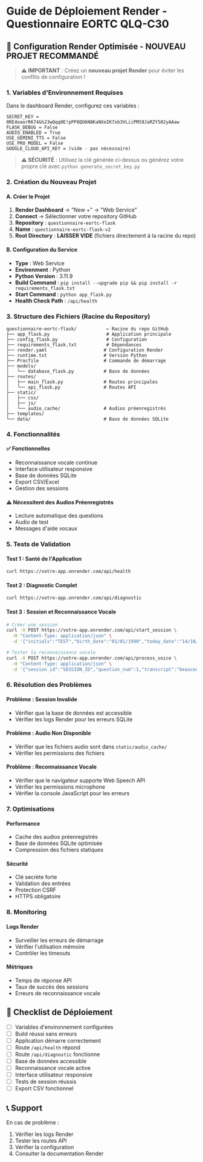 # Guide de Déploiement Render - Questionnaire EORTC QLQ-C30

## 🚀 Configuration Render Optimisée - NOUVEAU PROJET RECOMMANDÉ

> **⚠️ IMPORTANT** : Créez un **nouveau projet Render** pour éviter les conflits de configuration !

### 1. **Variables d'Environnement Requises**

Dans le dashboard Render, configurez ces variables :

```
SECRET_KEY = 0RE4oaorR674&%23wQqq0E!pPP8QO6N8KaNXeIK7xb3VLiiPMS9JaRZY502yAAaw
FLASK_DEBUG = False
AUDIO_ENABLED = True
USE_GEMINI_TTS = False
USE_PRO_MODEL = False
GOOGLE_CLOUD_API_KEY = (vide - pas nécessaire)
```

> **⚠️ SÉCURITÉ** : Utilisez la clé générée ci-dessus ou générez votre propre clé avec `python generate_secret_key.py`

### 2. **Création du Nouveau Projet**

#### **A. Créer le Projet**
1. **Render Dashboard** → "New +" → "Web Service"
2. **Connect** → Sélectionner votre repository GitHub
3. **Repository** : `questionnaire-eortc-flask`
4. **Name** : `questionnaire-eortc-flask-v2`
5. **Root Directory** : **LAISSER VIDE** (fichiers directement à la racine du repo)

#### **B. Configuration du Service**
- **Type** : Web Service
- **Environment** : Python
- **Python Version** : 3.11.9
- **Build Command** : `pip install --upgrade pip && pip install -r requirements_flask.txt`
- **Start Command** : `python app_flask.py`
- **Health Check Path** : `/api/health`

### 3. **Structure des Fichiers (Racine du Repository)**

```
questionnaire-eortc-flask/           ← Racine du repo GitHub
├── app_flask.py                     # Application principale
├── config_flask.py                  # Configuration
├── requirements_flask.txt           # Dépendances
├── render.yaml                     # Configuration Render
├── runtime.txt                     # Version Python
├── Procfile                        # Commande de démarrage
├── models/
│   └── database_flask.py           # Base de données
├── routes/
│   ├── main_flask.py               # Routes principales
│   └── api_flask.py                # Routes API
├── static/
│   ├── css/
│   ├── js/
│   └── audio_cache/                # Audios préenregistrés
├── templates/
└── data/                           # Base de données SQLite
```

### 4. **Fonctionnalités**

#### ✅ **Fonctionnelles**
- Reconnaissance vocale continue
- Interface utilisateur responsive
- Base de données SQLite
- Export CSV/Excel
- Gestion des sessions

#### ⚠️ **Nécessitent des Audios Préenregistrés**
- Lecture automatique des questions
- Audio de test
- Messages d'aide vocaux

### 5. **Tests de Validation**

#### **Test 1 : Santé de l'Application**
```bash
curl https://votre-app.onrender.com/api/health
```

#### **Test 2 : Diagnostic Complet**
```bash
curl https://votre-app.onrender.com/api/diagnostic
```

#### **Test 3 : Session et Reconnaissance Vocale**
```bash
# Créer une session
curl -X POST https://votre-app.onrender.com/api/start_session \
  -H "Content-Type: application/json" \
  -d '{"initials":"TEST","birth_date":"01/01/1990","today_date":"14/10/2025","audio_enabled":true,"mode":"Continu (Web Speech)"}'

# Tester la reconnaissance vocale
curl -X POST https://votre-app.onrender.com/api/process_voice \
  -H "Content-Type: application/json" \
  -d '{"session_id":"SESSION_ID","question_num":1,"transcript":"beaucoup"}'
```

### 6. **Résolution des Problèmes**

#### **Problème : Session Invalide**
- Vérifier que la base de données est accessible
- Vérifier les logs Render pour les erreurs SQLite

#### **Problème : Audio Non Disponible**
- Vérifier que les fichiers audio sont dans `static/audio_cache/`
- Vérifier les permissions des fichiers

#### **Problème : Reconnaissance Vocale**
- Vérifier que le navigateur supporte Web Speech API
- Vérifier les permissions microphone
- Vérifier la console JavaScript pour les erreurs

### 7. **Optimisations**

#### **Performance**
- Cache des audios préenregistrés
- Base de données SQLite optimisée
- Compression des fichiers statiques

#### **Sécurité**
- Clé secrète forte
- Validation des entrées
- Protection CSRF
- HTTPS obligatoire

### 8. **Monitoring**

#### **Logs Render**
- Surveiller les erreurs de démarrage
- Vérifier l'utilisation mémoire
- Contrôler les timeouts

#### **Métriques**
- Temps de réponse API
- Taux de succès des sessions
- Erreurs de reconnaissance vocale

## 🎯 **Checklist de Déploiement**

- [ ] Variables d'environnement configurées
- [ ] Build réussi sans erreurs
- [ ] Application démarre correctement
- [ ] Route `/api/health` répond
- [ ] Route `/api/diagnostic` fonctionne
- [ ] Base de données accessible
- [ ] Reconnaissance vocale active
- [ ] Interface utilisateur responsive
- [ ] Tests de session réussis
- [ ] Export CSV fonctionnel

## 📞 **Support**

En cas de problème :
1. Vérifier les logs Render
2. Tester les routes API
3. Vérifier la configuration
4. Consulter la documentation Render

